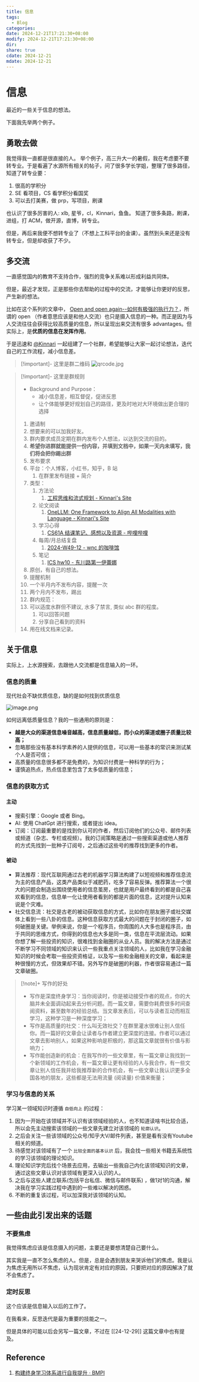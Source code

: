 ```yaml
---
title: 信息
tags:
  - Blog
categories: 
date: 2024-12-21T17:21:30+08:00
modify: 2024-12-21T17:21:30+08:00
dir: 
share: true
cdate: 2024-12-21
mdate: 2024-12-21
---
```


# 信息

最近的一些关于信息的想法。

下面我先举两个例子。

## 勇敢去做

我觉得我一直都是很直接的人。
举个例子，高三升大一的暑假，我在考虑要不要转专业。于是看遍了水源所有相关的帖子，问了很多学长学姐，整理了很多路径，知道了转专业要：
1. 很高的学积分
2. SE 看项目，CS 看学积分看国奖
3. 可以去打美赛，做 prp，写项目，刷课

也认识了很多厉害的人: xlb, 星爷，cl，Kinnari，鱼鱼。
知道了很多条路，刷课，进组，打 ACM，做开源，直博，转专业。

但是，再后来我便不想转专业了（不想上工科平台的金课）。虽然到头来还是没有转专业，但是却收获了不少。

## 多交流

一直感觉国内的教育不支持合作，强烈的竞争关系难以形成利益共同体。

但是，最近才发现，正是那些你去帮助的过程中的交流，才能够让你更好的反思，产生新的想法。

比如在这个系列的文章中， [Open and open again--如何有极强的执行力？](https://zhuanlan.zhihu.com/p/13821739749)，所谓的 open （作者意思应该是和他人交流）也只是摄入信息的一种。而正是因为与人交流往往会获得比较高质量的信息，所以呈现出来交流有很多 advantages。但实际上，是**优质的信息在发挥作用**。

于是迅速和 [@Kinnari](https://github.com/kinnariyaMamaTanha/) 一起组建了一个社群，希望能够让大家一起讨论想法，迭代自己的工作流程，减小信息差。

> [!important]- 这里是群二维码
> ![qrcode.jpg](https://raw.githubusercontent.com/WncFht/picture/main/picture/qrcode.jpg)

> [!important]- 这里是群规则
> - Background and Purpose：
> 	- 减小信息差，相互督促，促进反思
> 	- 让个体能够更好规划自己的路径，更及时地对大环境做出更合理的选择
> 1. 邀请制
> 	1. 想要来的可以加我好友。
> 2. 群内要求成员定期在群内发布个人想法，以达到交流的目的。
> 	1. **希望你进群就能提供一份内容，并填到文档中，如果一天内未填写，我们将会把你踢出群**
> 3. 发布要求
> 	1. 平台：个人博客，小红书，知乎，B 站
> 		1. 在群里发布链接 + 简介
> 	2. 类型：
> 		1. 方法论
> 			1. [工程思维和流式规划 - Kinnari's Site](https://kinnariyamamatanha.github.io/blogs/posts/project-thinking-and-stream-planing/)
> 		2. 论文阅读
> 			1. [OneLLM: One Framework to Align All Modalities with Language - Kinnari's Site](https://kinnariyamamatanha.github.io/blogs/posts/OneLLM/)
> 		3. 学习心得
> 			1. [CS61A 结课笔记、感想以及资源 - 哔哩哔哩](https://www.bilibili.com/opus/695384621485916166/?from=readlist)
> 		4. 每周/月总结复盘
> 			1. [2024-W49-12 - wnc 的咖啡馆](https://wncfht.github.io/notes/Summaries/2024/weekly/2024-W49-12/)
> 		5. 笔记
> 			1. [ICS hw10 - 东川路第一伊蕾娜](https://zhuanlan.zhihu.com/p/12724025910)
> 	3. 原创，有自己的想法。
> 4. 提醒机制
> 	1. 一个半月内不发布内容，提醒一次
> 	2. 两个月内不发布，踢出
> 5. 群内规范：
> 	1. 可以适度水群但不建议, 水多了禁言, 类似 abc 群的程度。
> 		1. 可以回答问题
> 		2. 分享自己看到的资料
> 6. 用在线文档来记录。

## 关于信息

实际上，上水源搜索，去跟他人交流都是信息输入的一环。

### 信息的质量

现代社会不缺优质信息，缺的是如何找到优质信息

![image.png](https://raw.githubusercontent.com/WncFht/picture/main/20241230121524499.png)

如何远离低质量信息？我的一些通用的原则是：

- **越是大众的渠道信息噪音越高，信息质量越低，而小众的渠道或圈子质量比较高；**
- 忽略那些没有基本科学素养的人提供的信息，可以用一些基本的常识来测试某个人是否可信；
- 高质量的信息很多都不是免费的，为知识付费是一种科学的行为；
- 谨慎追热点，热点信息里包含了太多低质量的信息；

### 信息的获取方式

#### 主动

- 搜索引擎：Google 或者 Bing。
- AI: 使用 ChatGpt 进行搜索，或者提出 idea。
- 订阅：订阅最重要的是找到你认可的作者，然后订阅他们的公众号、邮件列表或频道（杂志、专栏或视频）。我的订阅策略是通过一些搜索渠道或他人推荐的方式先找到一批种子订阅号，之后通过这些号的推荐找到更多的作者。

#### 被动

- 算法推荐：现代互联网通过古老的机器学习算法构建了以短视频和推荐信息流为主的信息产品，这类产品类似于减肥药，吃多了容易反弹。推荐算法一个很大的问题会制造出围绕使用者的信息茧房，也就是用户最终看到的都是自己喜欢看到的信息，信息单一化让使用者看到的都是片面的信息，这对提升认知来说是个灾难。
- 社交信息流：社交是古老的被动获取信息的方式，比如你在朋友圈子或社交媒体上看到一些八卦的信息。这种信息获取方式最大的问题在于封闭的圈子，如何破圈是关键。举例来说，你是一个程序员，你周围的人大多也是程序员，由于共同的思维方式，你得到的信息也大多是同一类，信息在平流层流动。如果你想了解一些投资的知识，很难找到金融圈的从业人员。我的解决方法是通过不断学习不同领域的知识来认识一些我重点关注领域的人，比如我在学习金融知识的时候会考取一些投资资格证，以及写一些和金融相关的文章，看起来是种很慢的方式，但效果却不错。另外写作是破圈的利器，作者很容易通过一篇文章破圈。

> [!note]+ 写作的好处
> - 写作是深度终身学习：当你阅读时，你是被动接受作者的观点，你的大脑并未全面调动起来去分析问题。而一篇文章，需要你耗费很多时间查阅资料，甚至数年的经验总结。当文章发表后，可以与读者互动而相互学习，这种学习是一种深度学习；
> - 写作是高质量的社交：什么叫无效社交？在群里灌水很难让别人信任你。而一篇好的文章会让读者与作者建立更深度的连接。作者可以通过文章去影响别人，如果这种影响是积极的，那这篇文章就很有价值与影响力；
> - 写作能创造新的机会：在我写作的一些文章里，有一篇文章让我找到一个新领域的工作机会，有一篇文章让更有经验的人与我合作，有一些文章让别人信任我并给我推荐新的合作机会，有一些文章让我认识更多全国各地的朋友，这些都是无法用流量 (阅读量) 价值来衡量；

### 学习与信息的关系

学习某一领域知识时遵循 `自低向上` 的过程：

1. 因为一开始在该领域并不认识有该领域经验的人，也不知道读啥书比较合适，所以会先主动搜索该领域的一些文章先建立对该领域的 `轮廓认识`。
2. 之后会关注一些该领域的公众号/知乎大V/邮件列表，甚至是看有没有Youtube相关的频道。
3. 待感觉对该领域有了一个 `比较全面的基本认识` 后，我会找一些相关书籍去系统性的学习该领域的理论知识。
4. 理论知识学完后找个场景去应用，去输出一些我自己内化该领域知识的文章，通过这些文章认识对该领域有更深入认识的人。
5. 之后与这些人建立联系(包括平台私信、微信与邮件联系) ，做1对1的沟通，解决我在学习实践过程中遇到的一些难以解决的困惑。
6. 不断的重复该过程，可以加深我对该领域的认知。

## 一些由此引发出来的话题

### 不要焦虑

我觉得焦虑应该是信息摄入的问题，主要还是要想清楚自己要什么。

其实我是一直不怎么焦虑的人。但是，总是会遇到朋友来哭诉他们的焦虑。我是认为焦虑无用所以不焦虑，认为现状肯定有对应的原因，只要把对应的原因解决了就不会焦虑了。

### 定时反思

这个应该是信息输入以后的工作了。

在我看来，反思迭代是最为重要的技能之一。

但是具体的可能以后会另写一篇文章，不过在 [[24-12-29]] 这篇文章中也有提及。

## Reference

1. [构建终身学习体系进行自我提升 · BMPI](https://www.bmpi.dev/self/build-personal-knowledge-system/)
